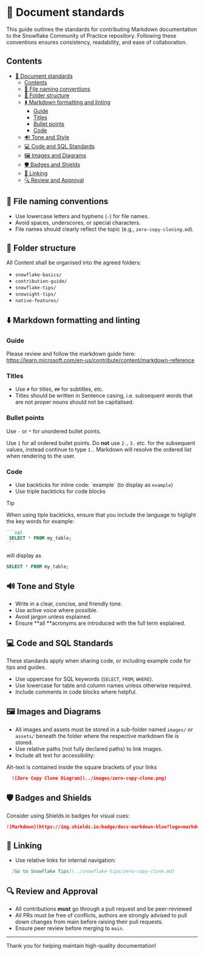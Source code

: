 # 📄 Document standards

This guide outlines the standards for contributing Markdown documentation to the Snowflake Community of Practice repository. Following these conventions ensures consistency, readability, and ease of collaboration.

## Contents

- [📄 Document standards](#%F0%9F%93%84-document-standards)
  - [Contents](#contents)
  - [📃 File naming conventions](#%F0%9F%93%83-file-naming-conventions)
  - [📁 Folder structure](#%F0%9F%93%81-folder-structure)
  - [⬇️ Markdown formatting and linting](#%E2%AC%87%EF%B8%8F-markdown-formatting-and-linting)
    - [Guide](#guide)
    - [Titles](#titles)
    - [Bullet points](#bullet-points)
    - [Code](#code)
  - [🔊 Tone and Style](#%F0%9F%94%8A-tone-and-style)
  - [💻 Code and SQL Standards](#%F0%9F%92%BB-code-and-sql-standards)
  - [🖼️ Images and Diagrams](#%F0%9F%96%BC%EF%B8%8F-images-and-diagrams)
  - [🛡️ Badges and Shields](#%F0%9F%9B%A1%EF%B8%8F-badges-and-shields)
  - [🔗 Linking](#%F0%9F%94%97-linking)
  - [🔍 Review and Approval](#%F0%9F%94%8D-review-and-approval)

## 📃 File naming conventions

- Use lowercase letters and hyphens (`-`) for file names.
- Avoid spaces, underscores, or special characters.
- File names should clearly reflect the topic (e.g., `zero-copy-cloning.md`).

## 📁 Folder structure

All Content shall be organised into the agreed folders:

- `snowflake-basics/`
- `contribution-guide/`
- `snowflake-tips/`
- `snowsight-tips/`
- `native-features/`

## ⬇️ Markdown formatting and linting

### Guide

Please review and follow the markdown guide here: https://learn.microsoft.com/en-us/contribute/content/markdown-reference

### Titles

- Use `#` for titles, `##` for subtitles, etc.
- Titles should be written in Sentence casing, i.e. subsequent words that are not proper nouns should not be capitalised.

### Bullet points

Use `-` or `*` for unordered bullet points.

Use `1` for all ordered bullet points. Do **not** use `2.`, `3.` etc. for the subsequent values, instead continue to type `1.`. Markdown will resolve the ordered list when rendering to the user.

### Code

- Use backticks for inline code: \`example\` (to display as `example`)
- Use triple backticks for code blocks

> [!TIP]
> When using tiple backticks, ensure that you include the language to higlight the key words
> for example:
> ````md
> ```sql
>  SELECT * FROM my_table;
> ```
> ````
> will display as
> ```sql
> SELECT * FROM my_table;
> ```

## 🔊 Tone and Style

- Write in a clear, concise, and friendly tone.
- Use active voice where possible.
- Avoid jargon unless explained.
- Ensure **all **acronyms are introduced with the full term explained.

## 💻 Code and SQL Standards

These standards apply when sharing code, or including example code for tips and guides.

- Use uppercase for SQL keywords (`SELECT`, `FROM`, `WHERE`).
- Use lowercase for table and column names unless otherwise required.
- Include comments in code blocks where helpful.

## 🖼️ Images and Diagrams

- All images and assets must be stored in a sub-folder named `images/` or `assets/` beneath the folder where the respective markdown file is stored.
- Use relative paths (not fully declared paths) to link images.
- Include alt text for accessibility:

Alt-text is contained inside the square brackets of your links
````markdown
  ![Zero Copy Clone Diagram](../images/zero-copy-clone.png)
````

## 🛡️ Badges and Shields

Consider using Shields.io badges for visual cues:

```markdown
![Markdown](https://img.shields.io/badge/docs-markdown-blue?logo=markdown)
```

## 🔗 Linking
- Use relative links for internal navigation:

```markdown
  [Go to Snowflake Tips](../snowflake-tips/zero-copy-clone.md)
```

## 🔍 Review and Approval

- All contributions **must** go through a pull request and be peer-reviewed
- All PRs must be free of conflicts, authors are strongly advised to pull down changes from main before raising their pull requests.
- Ensure peer review before merging to `main`.

---
Thank you for helping maintain high-quality documentation!
